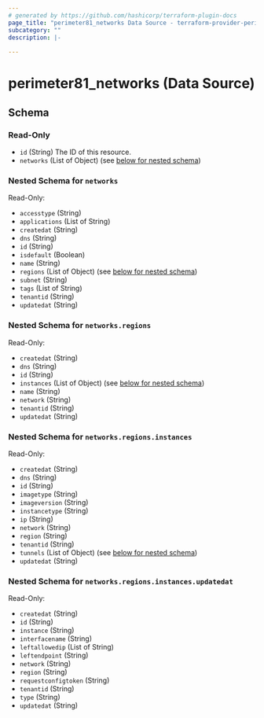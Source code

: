 ```yaml
---
# generated by https://github.com/hashicorp/terraform-plugin-docs
page_title: "perimeter81_networks Data Source - terraform-provider-perimeter81"
subcategory: ""
description: |-
  
---
```


# perimeter81_networks (Data Source)





<!-- schema generated by tfplugindocs -->
## Schema

### Read-Only

- `id` (String) The ID of this resource.
- `networks` (List of Object) (see [below for nested schema](#nestedatt--networks))

<a id="nestedatt--networks"></a>
### Nested Schema for `networks`

Read-Only:

- `accesstype` (String)
- `applications` (List of String)
- `createdat` (String)
- `dns` (String)
- `id` (String)
- `isdefault` (Boolean)
- `name` (String)
- `regions` (List of Object) (see [below for nested schema](#nestedobjatt--networks--regions))
- `subnet` (String)
- `tags` (List of String)
- `tenantid` (String)
- `updatedat` (String)

<a id="nestedobjatt--networks--regions"></a>
### Nested Schema for `networks.regions`

Read-Only:

- `createdat` (String)
- `dns` (String)
- `id` (String)
- `instances` (List of Object) (see [below for nested schema](#nestedobjatt--networks--regions--instances))
- `name` (String)
- `network` (String)
- `tenantid` (String)
- `updatedat` (String)

<a id="nestedobjatt--networks--regions--instances"></a>
### Nested Schema for `networks.regions.instances`

Read-Only:

- `createdat` (String)
- `dns` (String)
- `id` (String)
- `imagetype` (String)
- `imageversion` (String)
- `instancetype` (String)
- `ip` (String)
- `network` (String)
- `region` (String)
- `tenantid` (String)
- `tunnels` (List of Object) (see [below for nested schema](#nestedobjatt--networks--regions--instances--tunnels))
- `updatedat` (String)

<a id="nestedobjatt--networks--regions--instances--tunnels"></a>
### Nested Schema for `networks.regions.instances.updatedat`

Read-Only:

- `createdat` (String)
- `id` (String)
- `instance` (String)
- `interfacename` (String)
- `leftallowedip` (List of String)
- `leftendpoint` (String)
- `network` (String)
- `region` (String)
- `requestconfigtoken` (String)
- `tenantid` (String)
- `type` (String)
- `updatedat` (String)
